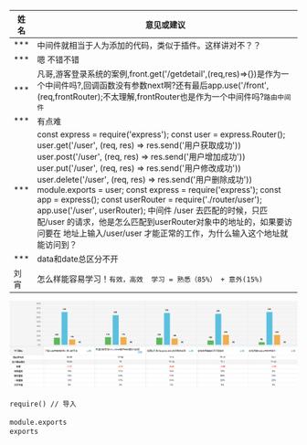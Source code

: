 



| 姓名 | 意见或建议                                                   |
| ---- | ------------------------------------------------------------ |
| ***  | 中间件就相当于人为添加的代码，类似于插件。这样讲对不？？     |
| ***  | 嗯 不错不错                                                  |
| ***  | 凡哥,游客登录系统的案例,front.get('/getdetail',(req,res)=>{})是作为一个中间件吗?,回调函数没有参数next啊?还有最后app.use('/front', (req,frontRouter);不太理解,frontRouter也是作为一个中间件吗?`路由中间件` |
| ***  | 有点难                                                       |
| ***  | const express = require('express'); const user = express.Router(); user.get('/user', (req, res) => res.send('用户获取成功')) user.post('/user', (req, res) => res.send('用户增加成功')) user.put('/user', (req, res) => res.send('用户修改成功')) user.delete('/user', (req, res) => res.send('用户删除成功')) module.exports = user; const express = require('express'); const app = express(); const userRouter = require('./router/user'); app.use('/user', userRouter); 中间件 /user 去匹配的时候，只匹配/user 的请求，他是怎么匹配到userRouter对象中的地址的，如果要访问要在 地址上输入/user/user 才能正常的工作，为什么输入这个地址就能访问到？ |
| ***  | data和date总区分不开                                         |
| 刘宵 | 怎么样能容易学习！`有效，高效  学习 = 熟悉（85%） + 意外(15%)    ` |

![1570890904640](昨日反馈.assets/1570890904640.png)



```
require() // 导入

module.exports
exports

```





















